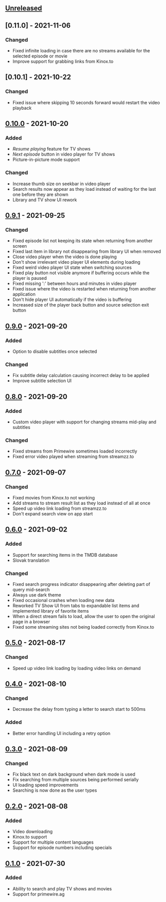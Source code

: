 ## [Unreleased]

## [0.11.0] - 2021-11-06
### Changed
- Fixed infinite loading in case there are no streams available for the selected episode or movie
- Improve support for grabbing links from Kinox.to

## [0.10.1] - 2021-10-22
### Changed
- Fixed issue where skipping 10 seconds forward would restart the video playback

## [0.10.0] - 2021-10-20
### Added
- *Resume playing* feature for TV shows
- *Next episode* button in video player for TV shows
- Picture-in-picture mode support
### Changed
- Increase thumb size on seekbar in video player
- Search results now appear as they load instead of waiting for the last one before they are shown
- Library and TV show UI rework

## [0.9.1] - 2021-09-25
### Changed
- Fixed episode list not keeping its state when returning from another screen
- Fixed last item in library not disappearing from library UI when removed
- Close video player when the video is done playing
- Don't show irrelevant video player UI elements during loading
- Fixed weird video player UI state when switching sources
- Fixed play button not visible anymore if buffering occurs while the player is paused
- Fixed missing ':' between hours and minutes in video player
- Fixed issue where the video is restarted when returning from another application
- Don't hide player UI automatically if the video is buffering
- Increased size of the player back button and source selection exit button

## [0.9.0] - 2021-09-20
### Added
- Option to disable subtitles once selected
### Changed
- Fix subtitle delay calculation causing incorrect delay to be applied
- Improve subtitle selection UI

## [0.8.0] - 2021-09-20
### Added
- Custom video player with support for changing streams mid-play and subtitles
### Changed
- Fixed streams from Primewire sometimes loaded incorrectly
- Fixed error video played when streaming from streamzz.to

## [0.7.0] - 2021-09-07
### Changed
- Fixed movies from Kinox.to not working
- Add streams to stream result list as they load instead of all at once
- Speed up video link loading from streamzz.to
- Don't expand search view on app start

## [0.6.0] - 2021-09-02
### Added
- Support for searching items in the TMDB database
- Slovak translation
### Changed
- Fixed search progress indicator disappearing after deleting part of query mid-search
- Always use dark theme
- Fixed occasional crashes when loading new data
- Reworked TV Show UI from tabs to expandable list items and implemented library of favorite items
- When a direct stream fails to load, allow the user to open the original page in a browser
- Fixed some streaming sites not being loaded correctly from Kinox.to

## [0.5.0] - 2021-08-17
### Changed
- Speed up video link loading by loading video links on demand

## [0.4.0] - 2021-08-10
### Changed
- Decrease the delay from typing a letter to search start to 500ms
### Added
- Better error handling UI including a retry option

## [0.3.0] - 2021-08-09
### Changed
- Fix black text on dark background when dark mode is used
- Fix searching from multiple sources being performed serially
- UI loading speed improvements
- Searching is now done as the user types

## [0.2.0] - 2021-08-08
### Added
- Video downloading
- Kinox.to support
- Support for multiple content languages
- Support for episode numbers including specials

## [0.1.0] - 2021-07-30
### Added
- Ability to search and play TV shows and movies
- Support for primewire.ag

[Unreleased]: https://github.com/Tajmoti/Tulip/tree/main
[0.10.0]: https://github.com/Tajmoti/Tulip/tree/v0.10.0
[0.9.1]: https://github.com/Tajmoti/Tulip/tree/v0.9.1
[0.9.0]: https://github.com/Tajmoti/Tulip/tree/v0.9.0
[0.8.0]: https://github.com/Tajmoti/Tulip/tree/v0.8.0
[0.7.0]: https://github.com/Tajmoti/Tulip/tree/v0.7.0
[0.6.0]: https://github.com/Tajmoti/Tulip/tree/v0.6.0
[0.5.0]: https://github.com/Tajmoti/Tulip/tree/v0.5.0
[0.4.0]: https://github.com/Tajmoti/Tulip/tree/v0.4.0
[0.3.0]: https://github.com/Tajmoti/Tulip/tree/v0.3.0
[0.2.0]: https://github.com/Tajmoti/Tulip/tree/v0.2.0
[0.1.0]: https://github.com/Tajmoti/Tulip/tree/v0.1.0
